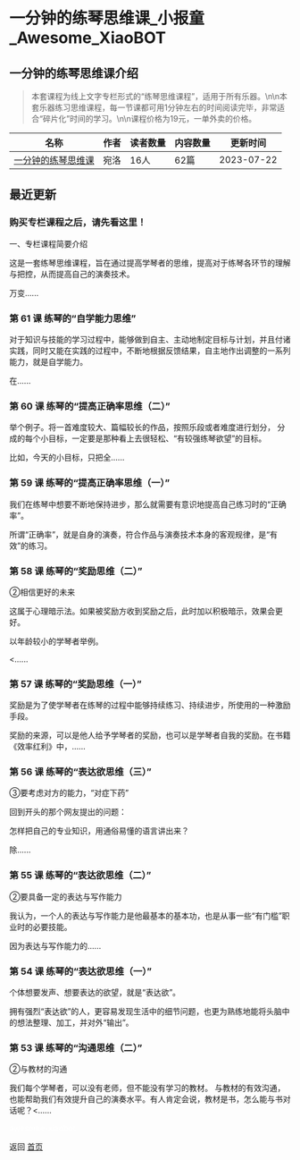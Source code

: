 # 一分钟的练琴思维课_小报童_Awesome_XiaoBOT

## 一分钟的练琴思维课介绍
> 本套课程为线上文字专栏形式的“练琴思维课程”，适用于所有乐器。\n\n本套乐器练习思维课程，每一节课都可用1分钟左右的时间阅读完毕，非常适合“碎片化”时间的学习。\n\n课程价格为19元，一单外卖的价格。  
  


|名称|作者|读者数量|内容数量|更新时间|
|---|---|---|---|---|
|[一分钟的练琴思维课](https://xiaobot.net/p/wyl0002?refer=0b133df9-27dc-423b-8101-639049001c13)|宛洛|16人|62篇|2023-07-22|

## 最近更新
### 购买专栏课程之后，请先看这里！

一、专栏课程简要介绍



这是一套练琴思维课程，旨在通过提高学琴者的思维，提高对于练琴各环节的理解与把控，从而提高自己的演奏技术。



万变......

### 第 61 课 练琴的“自学能力思维”

对于知识与技能的学习过程中，能够做到自主、主动地制定目标与计划，并且付诸实践，同时又能在实践的过程中，不断地根据反馈结果，自主地作出调整的一系列能力，就是自学能力。

在......

### 第 60 课 练琴的“提高正确率思维（二）”

举个例子。将一首难度较大、篇幅较长的作品，按照乐段或者难度进行划分， 分成的每个小目标，一定要是那种看上去很轻松、“有较强练琴欲望”的目标。

比如，今天的小目标，只把全......

### 第 59 课 练琴的“提高正确率思维（一）”

我们在练琴中想要不断地保持进步，那么就需要有意识地提高自己练习时的“正确率”。

所谓“正确率”，就是自身的演奏，符合作品与演奏技术本身的客观规律，是“有效”的练习。

### 第 58 课 练琴的“奖励思维（二）”

②相信更好的未来

这属于心理暗示法。如果被奖励方收到奖励之后，此时加以积极暗示，效果会更好。

以年龄较小的学琴者举例。

<......

### 第 57 课 练琴的“奖励思维（一）”

奖励是为了使学琴者在练琴的过程中能够持续练习、持续进步，所使用的一种激励手段。

奖励的来源，可以是他人给予学琴者的奖励，也可以是学琴者自我的奖励。在书籍《效率红利》中，......

### 第 56 课 练琴的“表达欲思维（三）”

③要考虑对方的能力，“对症下药”

回到开头的那个网友提出的问题：

怎样把自己的专业知识，用通俗易懂的语言讲出来？

除......

### 第 55 课 练琴的“表达欲思维（二）”

②要具备一定的表达与写作能力

我认为，一个人的表达与写作能力是他最基本的基本功，也是从事一些“有门槛”职业时的必要技能。

因为表达与写作能力的......

### 第 54 课 练琴的“表达欲思维（一）”

个体想要发声、想要表达的欲望，就是“表达欲”。

拥有强烈“表达欲”的人，更容易发现生活中的细节问题，也更为熟练地能将头脑中的想法整理、加工，并对外“输出”。

### 第 53 课 练琴的“沟通思维（二）”

②与教材的沟通

我们每个学琴者，可以没有老师，但不能没有学习的教材。
与教材的有效沟通，也能帮助我们有效提升自己的演奏水平。有人肯定会说，教材是书，怎么能与书对话呢？<......


<a href="https://github.com/Reno9527/awesome-xiaobot" style="color: white; text-decoration: none;">awesome-xiaobot</a>

返回 [首页](../README.md)
